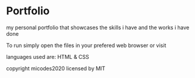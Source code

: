 # Portfolio

my personal portfolio that showcases the skills i have and the works i have done

To run simply open the files in your prefered web browser or visit 

languages used are: HTML & CSS

copyright micodes2020
licensed by MIT